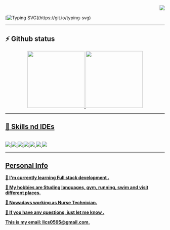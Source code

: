 <img align="right" src="https://visitor-badge.laobi.icu/badge?page_id=lucas-cirilo">
</br>

[![Typing SVG](https://readme-typing-svg.herokuapp.com?color=4DB8F3&lines=Welcome+to+my+profile+👋!;I'm+Lucas+💻!;Nice+to+meet+you+​🙃​!)](https://git.io/typing-svg)

---


<h2> ⚡ Github status </h2>

<div align="center">
<a href="https://github.com/lucas-cirilo">
<img height="180em" src="https://github-readme-stats.vercel.app/api?username=lucas-cirilo&show_icons=true&&theme=radical&count_private=true&hide_border=true"/>
<img height="180em" src="https://github-readme-stats.vercel.app/api/top-langs/?username=lucas-cirilo&layout=compact&langs_count=7&theme=radical&hide_border=true"/>
</div>


<hr>
<h2> 🚀 Skills nd IDEs </h2>

<div style="display: inline_block"><br>
<b href="https://github.com/lucas-cirilo"> 
  
<img height=auto width=auto src="https://img.shields.io/badge/Python-14354C?style=for-the-badge&logo=python&logoColor=white"/>
<img height=auto width=auto src="https://img.shields.io/badge/Linux-FCC624?style=for-the-badge&logo=linux&logoColor=black"/>
<img height=auto width=auto src="https://img.shields.io/badge/Arch_Linux-1793D1?style=for-the-badge&logo=arch-linux&logoColor=white"/>
<img height=auto width=auto src="https://img.shields.io/badge/Kali_Linux-557C94?style=for-the-badge&logo=kali-linux&logoColor=white&round_badge"/>
<img height=auto src="https://img.shields.io/badge/Colab-F9AB00?style=for-the-badge&logo=googlecolab&color=525252&width=auto" />
<img height=auto src="https://img.shields.io/badge/jupyter-%23FA0F00.svg?style=for-the-badge&logo=jupyter&logoColor=white&width=auto" />
<img height=auto src="https://img.shields.io/badge/pycharm-143?style=for-the-badge&logo=pycharm&logoColor=black&color=black&labelColor=green&width=auto" />
</div>
<hr>

<h2> Personal Info </h2>
<p> 🌱 I'm currently learning <b> Full stack development </b>. </p> 
<p> 🤔 My hobbies are <b>Studing languages, gym, running, swim and visit different places</b>. </p>
<p> 💼 Nowadays working as <b>Nurse Technician</b>. </p>
<p> 💬 If you have any questions, <b>just let me know </b>. </p>
<p> This is my email: <b>llcs0595@gmail.com</b>. </p>

